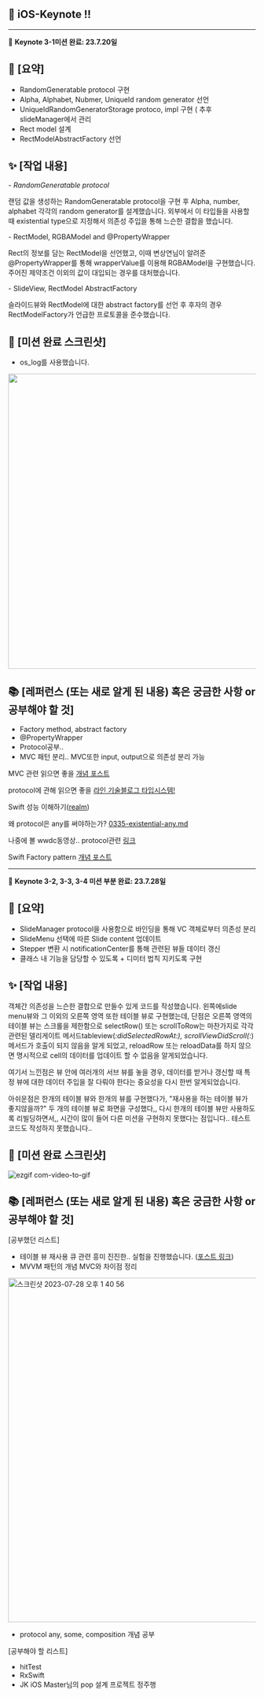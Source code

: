 ## 📌 iOS-Keynote !!

--- 

🚨 **Keynote 3-1미션 완료: 23.7.20일**

## 📌 \[요약\]

- RandomGeneratable protocol 구현
- Alpha, Alphabet, Nubmer, UniqueId random generator 선언 
- UniqueIdRandomGeneratorStorage protoco, impl 구현 ( 추후 slideManager에서 관리<ins></ins>
- Rect model 설계
- RectModelAbstractFactory 선언[](https://github.com/SHcommit/ios-keynote/commit/6872c9a1e966f57b2e2a2616edd304720d469246)

## ✨ \[작업 내용\]

*\- RandomGeneratable protocol*

랜덤 값을 생성하는 RandomGeneratable protocol을 구현 후 Alpha, number, alphabet 각각의 random generator를 설계했습니다. 외부에서 이 타입들을 사용할 때 existential type으로 지정해서 의존성 주입을 통해 느슨한 결합을 했습니다.

\- RectModel, RGBAModel and @PropertyWrapper

Rect의 정보를 담는 RectModel을 선언했고, 이때 변상연님이 알려준 @PropertyWrapper를 통해 wrapperValue를 이용해 RGBAModel을 구현했습니다. 주어진 제약조건 이외의 값이 대입되는 경우를 대처했습니다.

\- SlideView, RectModel AbstractFactory

슬라이드뷰와 RectModel에 대한 abstract factory를 선언 후 후자의 경우 RectModelFactory가 언급한 프로토콜을 준수했습니다.

## 📸 \[미션 완료 스크린샷\]

- os_log를 사용했습니다.

<img src="https://github.com/softeerbootcamp-2nd/ios-keynote/assets/96910404/cfd12f43-ad79-4a30-bb2d-e37ba8021297" width="600" class="jop-noMdConv">

## 📚 \[레퍼런스 (또는 새로 알게 된 내용) 혹은 궁금한 사항 or 공부해야 할 것\]
- Factory method, abstract factory
- @PropertyWrapper
- Protocol공부.. 
- MVC 패턴 분리.. MVC또한 input, output으로 의존성 분리 가능

MVC 관련 읽으면 좋을 <a href="https://medium.com/@vialyx/ios-idiomatic-swift-mvc-design-pattern-b35910361b0a">개념 포스트</a>

protocol에 관해 읽으면 좋을 <a href="https://engineering.linecorp.com/ko/blog/about-
swift-type-system">라인 기술블로그 타입시스템!</a>

Swift 성능 이해하기(<a href="https://academy.realm.io/kr/posts/letswift-swift-performance/">realm</a>)

왜 protocol은 any를 써야하는가? <a href="https://github.com/apple/swift-evolution/blob/main/proposals/0335-existential-any.md#motivation">0335-existential-any.md</a>

나중에 볼 wwdc동영상.. protocol관련 <a href="https://developer.apple.com/videos/play/wwdc2016/416/">링크</a>

Swift Factory pattern <a href="https://i-colours-u.tistory.com/39?category=1004905">개념 포스트</a>

---

🚨 **Keynote 3-2, 3-3, 3-4 미션 부분 완료: 23.7.28일**

## 📌 \[요약\]

- SlideManager protocol을 사용함으로 바인딩을 통해 VC 객체로부터 의존성 분리
- SlideMenu 선택에 따른 Slide content 업데이트 
- Stepper 변환 시 notificationCenter를 통해 관련된 뷰들 데이터 갱신
- 클래스 내 기능을 담당할 수 있도록 + 디미터 법칙 지키도록 구현

## ✨ \[작업 내용\]

객체간 의존성을 느슨한 결합으로 만들수 있게 코드를 작성했습니다. 왼쪽에slide menu뷰와 그 이외의 오른쪽 영역 또한 테이블 뷰로 구현했는데, 단점은 오른쪽 영역의 테이블 뷰는 스크롤을 제한함으로 selectRow() 또는 scrollToRow는 마찬가지로 각각 관련된 델리게이트 메서드tableview(_:didSelectedRowAt:), scrollViewDidScroll(_:) 메서드가 호출이 되지 않음을 알게 되었고, reloadRow 또는 reloadData를 하지 않으면 명시적으로 cell의 데이터를 업데이트 할 수 없음을 알게되었습니다.

여기서 느낀점은 뷰 안에 여러개의 서브 뷰를 놓을 경우, 데이터를 받거나 갱신할 때 특정 뷰에 대한 데이터 주입을 잘 다뤄야 한다는 중요성을 다시 한번 알게되었습니다.

아쉬운점은 한개의 테이블 뷰와 한개의 뷰를 구현했다가, "재사용을 하는 테이블 뷰가 좋지않을까?" 두 개의 테이블 뷰로 화면을 구성했다,, 다시 한개의 테이블 뷰만 사용하도록 리빌딩하면서,, 시간이 많이 들어 다른 미션을 구현하지 못했다는 점입니다.. 테스트 코드도 작성하지 못했습니다..

## 📸 \[미션 완료 스크린샷\]


![ezgif com-video-to-gif](https://github.com/SHcommit/ios-keynote/assets/96910404/5578bc0d-2020-40ab-b396-9c535d367fb2)



## 📚 \[레퍼런스 (또는 새로 알게 된 내용) 혹은 궁금한 사항 or 공부해야 할 것\]

[공부했던 리스트]

- 테이블 뷰 재사용 큐 관련 흥미 진진한.. 실험을 진행했습니다. (<a href="https://dev-with-precious-dreams.tistory.com/">포스트 링크</a>)
- MVVM 패턴의 개념 MVC와 차이점 정리
<img width="700" alt="스크린샷 2023-07-28 오후 1 40 56" src="https://github.com/SHcommit/ios-keynote/assets/96910404/9e36a503-83b3-4103-9726-a1482fc6dcb0">

- protocol any, some, composition 개념 공부

[공부해야 할 리스트]
- hitTest
- RxSwift
- JK iOS Master님의 pop 설계 프로젝트 정주행
